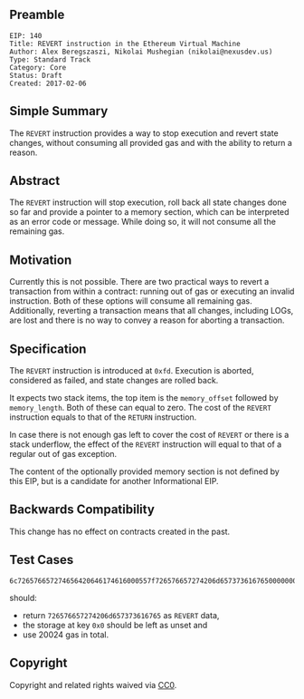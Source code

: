 ## Preamble

    EIP: 140
    Title: REVERT instruction in the Ethereum Virtual Machine
    Author: Alex Beregszaszi, Nikolai Mushegian (nikolai@nexusdev.us)
    Type: Standard Track
    Category: Core
    Status: Draft
    Created: 2017-02-06

## Simple Summary

The `REVERT` instruction provides a way to stop execution and revert state changes, without consuming all provided gas and with the ability to return a reason.

## Abstract

The `REVERT` instruction will stop execution, roll back all state changes done so far and provide a pointer to a memory section, which can be interpreted as an error code or message. While doing so, it will not consume all the remaining gas.

## Motivation

Currently this is not possible. There are two practical ways to revert a transaction from within a contract: running out of gas or executing an invalid instruction. Both of these options will consume all remaining gas. Additionally, reverting a transaction means that all changes, including LOGs, are lost and there is no way to convey a reason for aborting a transaction.

## Specification

The `REVERT` instruction is introduced at `0xfd`. Execution is aborted, considered as failed, and state changes are rolled back.

It expects two stack items, the top item is the `memory_offset` followed by `memory_length`. Both of these can equal to zero. The cost of the `REVERT` instruction equals to that of the `RETURN` instruction.

In case there is not enough gas left to cover the cost of `REVERT` or there is a stack underflow, the effect of the `REVERT` instruction will equal to that of a regular out of gas exception.

The content of the optionally provided memory section is not defined by this EIP, but is a candidate for another Informational EIP.

## Backwards Compatibility

This change has no effect on contracts created in the past.

## Test Cases

```
6c726576657274656420646174616000557f726576657274206d657373616765000000000000000000000000000000000000600052600e6000fd
```

should:
- return `726576657274206d657373616765` as `REVERT` data,
- the storage at key `0x0` should be left as unset and
- use 20024 gas in total.

## Copyright

Copyright and related rights waived via [CC0](https://creativecommons.org/publicdomain/zero/1.0/).
